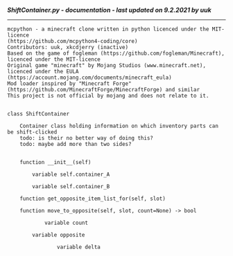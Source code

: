 ***ShiftContainer.py - documentation - last updated on 9.2.2021 by uuk***
___

    mcpython - a minecraft clone written in python licenced under the MIT-licence 
    (https://github.com/mcpython4-coding/core)
    Contributors: uuk, xkcdjerry (inactive)
    Based on the game of fogleman (https://github.com/fogleman/Minecraft), licenced under the MIT-licence
    Original game "minecraft" by Mojang Studios (www.minecraft.net), licenced under the EULA
    (https://account.mojang.com/documents/minecraft_eula)
    Mod loader inspired by "Minecraft Forge" (https://github.com/MinecraftForge/MinecraftForge) and similar
    This project is not official by mojang and does not relate to it.


    class ShiftContainer
        
        Container class holding information on which inventory parts can be shift-clicked
        todo: is their no better way of doing this?
        todo: maybe add more than two sides?


        function __init__(self)

            variable self.container_A

            variable self.container_B

        function get_opposite_item_list_for(self, slot)

        function move_to_opposite(self, slot, count=None) -> bool

                variable count

            variable opposite

                    variable delta